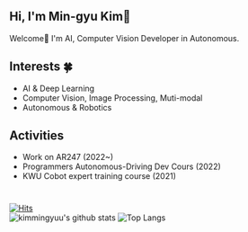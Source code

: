 ## Hi, I'm Min-gyu  Kim👋

Welcome👐
I'm AI, Computer Vision Developer in Autonomous.


## Interests 🍀

* AI & Deep Learning
* Computer Vision, Image Processing, Muti-modal
* Autonomous & Robotics



## Activities

* Work on AR247 (2022~)
* Programmers Autonomous-Driving Dev Cours (2022)
* KWU Cobot expert training course (2021)
#

[![Hits](https://hits.seeyoufarm.com/api/count/incr/badge.svg?url=https%3A%2F%2Fgithub.com%2Fkimmingyuu&count_bg=%2379C83D&title_bg=%23555555&icon=&icon_color=%23E7E7E7&title=hits&edge_flat=false)](https://hits.seeyoufarm.com)   
![kimmingyuu's github stats](https://github-readme-stats.vercel.app/api?username=kimmingyuu&show_icons=true&theme=merko)
![Top Langs](https://github-readme-stats.vercel.app/api/top-langs/?username=kimmingyuu&layout=compact&theme=dark)
